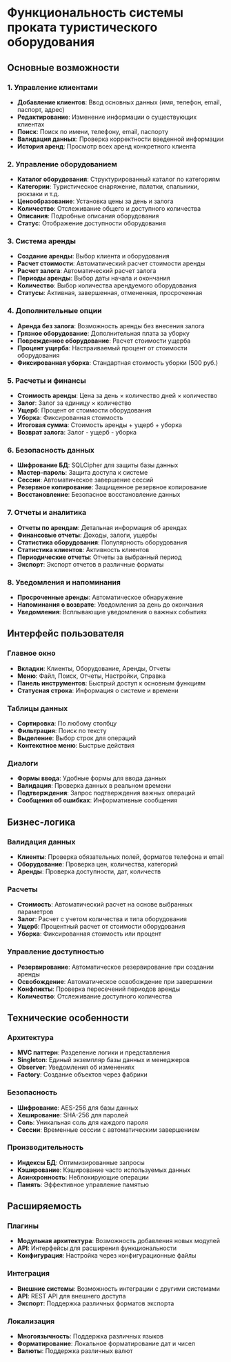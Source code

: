 # Функциональность системы проката туристического оборудования

## Основные возможности

### 1. Управление клиентами
- **Добавление клиентов**: Ввод основных данных (имя, телефон, email, паспорт, адрес)
- **Редактирование**: Изменение информации о существующих клиентах
- **Поиск**: Поиск по имени, телефону, email, паспорту
- **Валидация данных**: Проверка корректности введенной информации
- **История аренд**: Просмотр всех аренд конкретного клиента

### 2. Управление оборудованием
- **Каталог оборудования**: Структурированный каталог по категориям
- **Категории**: Туристическое снаряжение, палатки, спальники, рюкзаки и т.д.
- **Ценообразование**: Установка цены за день и залога
- **Количество**: Отслеживание общего и доступного количества
- **Описания**: Подробные описания оборудования
- **Статус**: Отображение доступности оборудования

### 3. Система аренды
- **Создание аренды**: Выбор клиента и оборудования
- **Расчет стоимости**: Автоматический расчет стоимости аренды
- **Расчет залога**: Автоматический расчет залога
- **Периоды аренды**: Выбор даты начала и окончания
- **Количество**: Выбор количества арендуемого оборудования
- **Статусы**: Активная, завершенная, отмененная, просроченная

### 4. Дополнительные опции
- **Аренда без залога**: Возможность аренды без внесения залога
- **Грязное оборудование**: Дополнительная плата за уборку
- **Поврежденное оборудование**: Расчет стоимости ущерба
- **Процент ущерба**: Настраиваемый процент от стоимости оборудования
- **Фиксированная уборка**: Стандартная стоимость уборки (500 руб.)

### 5. Расчеты и финансы
- **Стоимость аренды**: Цена за день × количество дней × количество
- **Залог**: Залог за единицу × количество
- **Ущерб**: Процент от стоимости оборудования
- **Уборка**: Фиксированная стоимость
- **Итоговая сумма**: Стоимость аренды + ущерб + уборка
- **Возврат залога**: Залог - ущерб - уборка

### 6. Безопасность данных
- **Шифрование БД**: SQLCipher для защиты базы данных
- **Мастер-пароль**: Защита доступа к системе
- **Сессии**: Автоматическое завершение сессий
- **Резервное копирование**: Защищенное резервное копирование
- **Восстановление**: Безопасное восстановление данных

### 7. Отчеты и аналитика
- **Отчеты по арендам**: Детальная информация об арендах
- **Финансовые отчеты**: Доходы, залоги, ущербы
- **Статистика оборудования**: Популярность оборудования
- **Статистика клиентов**: Активность клиентов
- **Периодические отчеты**: Отчеты за выбранный период
- **Экспорт**: Экспорт отчетов в различные форматы

### 8. Уведомления и напоминания
- **Просроченные аренды**: Автоматическое обнаружение
- **Напоминания о возврате**: Уведомления за день до окончания
- **Уведомления**: Всплывающие уведомления о важных событиях

## Интерфейс пользователя

### Главное окно
- **Вкладки**: Клиенты, Оборудование, Аренды, Отчеты
- **Меню**: Файл, Поиск, Отчеты, Настройки, Справка
- **Панель инструментов**: Быстрый доступ к основным функциям
- **Статусная строка**: Информация о системе и времени

### Таблицы данных
- **Сортировка**: По любому столбцу
- **Фильтрация**: Поиск по тексту
- **Выделение**: Выбор строк для операций
- **Контекстное меню**: Быстрые действия

### Диалоги
- **Формы ввода**: Удобные формы для ввода данных
- **Валидация**: Проверка данных в реальном времени
- **Подтверждения**: Запрос подтверждения важных операций
- **Сообщения об ошибках**: Информативные сообщения

## Бизнес-логика

### Валидация данных
- **Клиенты**: Проверка обязательных полей, форматов телефона и email
- **Оборудование**: Проверка цен, количества, категорий
- **Аренды**: Проверка доступности, дат, количеств

### Расчеты
- **Стоимость**: Автоматический расчет на основе выбранных параметров
- **Залог**: Расчет с учетом количества и типа оборудования
- **Ущерб**: Процентный расчет от стоимости оборудования
- **Уборка**: Фиксированная стоимость или процент

### Управление доступностью
- **Резервирование**: Автоматическое резервирование при создании аренды
- **Освобождение**: Автоматическое освобождение при завершении
- **Конфликты**: Проверка пересечений периодов аренды
- **Количество**: Отслеживание доступного количества

## Технические особенности

### Архитектура
- **MVC паттерн**: Разделение логики и представления
- **Singleton**: Единый экземпляр базы данных и менеджеров
- **Observer**: Уведомления об изменениях
- **Factory**: Создание объектов через фабрики

### Безопасность
- **Шифрование**: AES-256 для базы данных
- **Хеширование**: SHA-256 для паролей
- **Соль**: Уникальная соль для каждого пароля
- **Сессии**: Временные сессии с автоматическим завершением

### Производительность
- **Индексы БД**: Оптимизированные запросы
- **Кэширование**: Кэширование часто используемых данных
- **Асинхронность**: Неблокирующие операции
- **Память**: Эффективное управление памятью

## Расширяемость

### Плагины
- **Модульная архитектура**: Возможность добавления новых модулей
- **API**: Интерфейсы для расширения функциональности
- **Конфигурация**: Настройка через конфигурационные файлы

### Интеграция
- **Внешние системы**: Возможность интеграции с другими системами
- **API**: REST API для внешнего доступа
- **Экспорт**: Поддержка различных форматов экспорта

### Локализация
- **Многоязычность**: Поддержка различных языков
- **Форматирование**: Локальное форматирование дат и чисел
- **Валюты**: Поддержка различных валют 